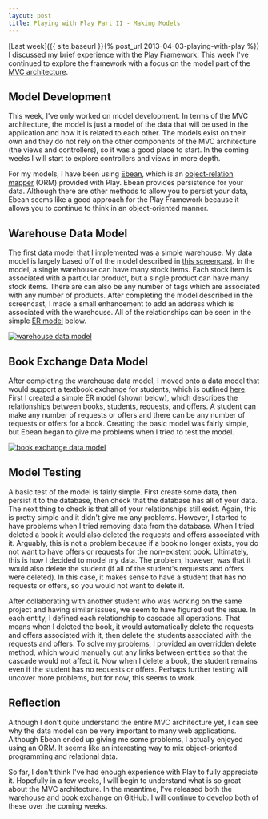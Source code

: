 ```yaml
---
layout: post
title: Playing with Play Part II - Making Models
---
```

[Last week]({{ site.baseurl }}{% post_url 2013-04-03-playing-with-play %}) I discussed my brief experience with the Play Framework. This week I've continued to explore the framework with a focus on the model part of the [MVC architecture](http://en.wikipedia.org/wiki/Model%E2%80%93view%E2%80%93controller).

## Model Development
This week, I've only worked on model development. In terms of the MVC architecture, the model is just a model of the data that will be used in the application and how it is related to each other. The models exist on their own and they do not rely on the other components of the MVC architecture (the views and controllers), so it was a good place to start. In the coming weeks I will start to explore controllers and views in more depth.

For my models, I have been using [Ebean](http://www.avaje.org/), which is an [object-relation mapper](http://en.wikipedia.org/wiki/Object-relational_mapping) (ORM) provided with Play. Ebean provides persistence for your data. Although there are other methods to allow you to persist your data, Ebean seems like a good approach for the Play Framework because it allows you to continue to think in an object-oriented manner.

## Warehouse Data Model
The first data model that I implemented was a simple warehouse. My data model is largely based off of the model described in [this screencast](https://www.youtube.com/watch?v=FSPNjUtenlA). In the model, a single warehouse can have many stock items. Each stock item is associated with a particular product, but a single product can have many stock items. There are can also be any number of tags which are associated with any number of products. After completing the model described in the screencast, I made a small enhancement to add an address which is associated with the warehouse. All of the relationships can be seen in the simple [ER model](http://en.wikipedia.org/wiki/Entity%E2%80%93relationship_model) below.

[<img src="warehouse_data_model.png" alt="warehouse data model" />](warehouse_data_model.png)

## Book Exchange Data Model
After completing the warehouse data model, I moved onto a data model that would support a textbook exchange for students, which is outlined [here](http://ics613s13.wordpress.com/modules/web-application-development/a24-simple-model-development/). First I created a simple ER model (shown below), which describes the relationships between books, students, requests, and offers. A student can make any number of requests or offers and there can be any number of requests or offers for a book. Creating the basic model was fairly simple, but Ebean began to give me problems when I tried to test the model.

[<img src="book_exchange_data_model.png" alt="book exchange data model" />](book_exchange_data_model.png)

## Model Testing
A basic test of the model is fairly simple. First create some data, then persist it to the database, then check that the database has all of your data. The next thing to check is that all of your relationships still exist. Again, this is pretty simple and it didn't give me any problems. However, I started to have problems when I tried removing data from the database. When I tried deleted a book it would also deleted the requests and offers associated with it. Arguably, this is not a problem because if a book no longer exists, you do not want to have offers or requests for the non-existent book. Ultimately, this is how I decided to model my data. The problem, however, was that it would also delete the student (if all of the student's requests and offers were deleted). In this case, it makes sense to have a student that has no requests or offers, so you would not want to delete it.

After collaborating with another student who was working on the same project and having similar issues, we seem to have figured out the issue. In each entity, I defined each relationship to cascade all operations. That means when I deleted the book, it would automatically delete the requests and offers associated with it, then delete the students associated with the requests and offers. To solve my problems, I provided an overridden delete method, which would manually cut any links between entities so that the cascade would not affect it. Now when I delete a book, the student remains even if the student has no requests or offers. Perhaps further testing will uncover more problems, but for now, this seems to work.

## Reflection
Although I don't quite understand the entire MVC architecture yet, I can see why the data model can be very important to many web applications. Although Ebean ended up giving me some problems, I actually enjoyed using an ORM. It seems like an interesting way to mix object-oriented programming and relational data.

So far, I don't think I've had enough experience with Play to fully appreciate it. Hopefully in a few weeks, I will begin to understand what is so great about the MVC architecture. In the meantime, I've released both the [warehouse](https://github.com/ttaomae/warehouse) and [book exchange](https://github.com/ttaomae/book-exchange) on GitHub. I will continue to develop both of these over the coming weeks.

